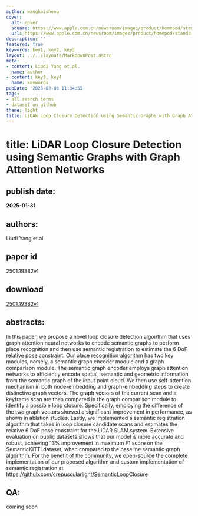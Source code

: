 ```yaml
---
author: wanghaisheng
cover:
  alt: cover
  square: https://www.apple.com.cn/newsroom/images/product/homepod/standard/Apple-HomePod-hero-230118_big.jpg.large_2x.jpg
  url: https://www.apple.com.cn/newsroom/images/product/homepod/standard/Apple-HomePod-hero-230118_big.jpg.large_2x.jpg
description: ''
featured: true
keywords: key1, key2, key3
layout: ../../layouts/MarkdownPost.astro
meta:
- content: Liudi Yang et.al.
  name: author
- content: key3, key4
  name: keywords
pubDate: '2025-02-03 11:34:55'
tags:
- all search terms
- dataset on github
theme: light
title: LiDAR Loop Closure Detection using Semantic Graphs with Graph Attention Networks
---
```


# title: LiDAR Loop Closure Detection using Semantic Graphs with Graph Attention Networks 
## publish date: 
**2025-01-31** 
## authors: 
  Liudi Yang et.al. 
## paper id
2501.19382v1
## download
[2501.19382v1](http://arxiv.org/abs/2501.19382v1)
## abstracts:
In this paper, we propose a novel loop closure detection algorithm that uses graph attention neural networks to encode semantic graphs to perform place recognition and then use semantic registration to estimate the 6 DoF relative pose constraint. Our place recognition algorithm has two key modules, namely, a semantic graph encoder module and a graph comparison module. The semantic graph encoder employs graph attention networks to efficiently encode spatial, semantic and geometric information from the semantic graph of the input point cloud. We then use self-attention mechanism in both node-embedding and graph-embedding steps to create distinctive graph vectors. The graph vectors of the current scan and a keyframe scan are then compared in the graph comparison module to identify a possible loop closure. Specifically, employing the difference of the two graph vectors showed a significant improvement in performance, as shown in ablation studies. Lastly, we implemented a semantic registration algorithm that takes in loop closure candidate scans and estimates the relative 6 DoF pose constraint for the LiDAR SLAM system. Extensive evaluation on public datasets shows that our model is more accurate and robust, achieving 13% improvement in maximum F1 score on the SemanticKITTI dataset, when compared to the baseline semantic graph algorithm. For the benefit of the community, we open-source the complete implementation of our proposed algorithm and custom implementation of semantic registration at https://github.com/crepuscularlight/SemanticLoopClosure
## QA:
coming soon

